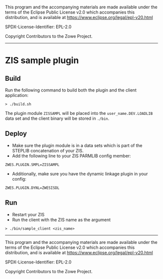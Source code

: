 This program and the accompanying materials are
made available under the terms of the Eclipse Public License v2.0 which accompanies
this distribution, and is available at https://www.eclipse.org/legal/epl-v20.html

SPDX-License-Identifier: EPL-2.0

Copyright Contributors to the Zowe Project.
___

# ZIS sample plugin

## Build

Run the following command to build both the plugin and the client application:
```shell
> ./build.sh
```

The plugin module `ZISSAMPL` will be placed into the `user_name.DEV.LOADLIB` 
data set and the client binary will be stored in `./bin`.

## Deploy

* Make sure the plugin module is in a data sets which is part of the STEPLIB
concatenation of your ZIS.
* Add the following line to your ZIS PARMLIB config member:
```
ZWES.PLUGIN.SMPL=ZISSAMPL
```
* Additionally, make sure you have the dynamic linkage plugin in your config:
```
ZWES.PLUGIN.DYNL=ZWESISDL
```

## Run

* Restart your ZIS
* Run the client with the ZIS name as the argument
```shell
> ./bin/sample_client <zis_name>
```
___

This program and the accompanying materials are
made available under the terms of the Eclipse Public License v2.0 which accompanies
this distribution, and is available at https://www.eclipse.org/legal/epl-v20.html

SPDX-License-Identifier: EPL-2.0

Copyright Contributors to the Zowe Project.

